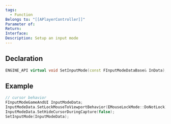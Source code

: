 ```yaml
---
tags:
  - Function
Belongs to: "[[APlayerController]]"
Parameter of: 
Return: 
Interface: 
Description: Setup an input mode
---
```


## Declaration

```cpp
ENGINE_API virtual void SetInputMode(const FInputModeDataBase& InData);
```

## Example

```cpp
// cursor behavior
FInputModeGameAndUI InputModeData;
InputModeData.SetLockMouseToViewportBehavior(EMouseLockMode::DoNotLock);
InputModeData.SetHideCursorDuringCapture(false);
SetInputMode(InputModeData);
```
